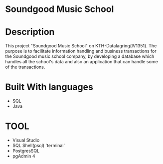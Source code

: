 # Soundgood Music School

# Description
This project "Soundgood Music School" on KTH-Datalagring(IV1351).
The purpose is to facilitate information handling and business transactions for the Soundgood music school company, 
by developing a database which handles all the school's data and also an application that can handle some of the transactions. 

# Built With languages
* SQL
* Java

# TOOL
* Visual Studio
* SQL Shell(psql) 'terminal'
* PostgresSQL
* pgAdmin 4
 
